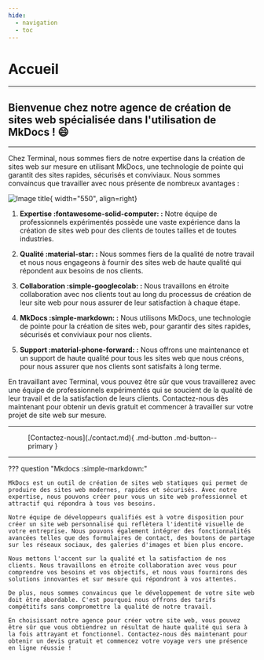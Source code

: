 ```yaml
---
hide:
  - navigation
  - toc
---
```


# Accueil

---

## Bienvenue chez notre agence de création de sites web spécialisée dans l'utilisation de MkDocs ! :smile:

---

Chez Terminal, nous sommes fiers de notre expertise dans la création de sites web sur mesure en utilisant MkDocs, une technologie de pointe qui garantit des sites rapides, sécurisés et conviviaux. Nous sommes convaincus que travailler avec nous présente de nombreux avantages :

![Image title](https://online.visual-paradigm.com/repository/images/9b564a2e-8207-43cb-93d9-1d3cc1017f5c/technology-illustration-design/website-development-illustration.png){ width="550", align=right}

1. **Expertise :fontawesome-solid-computer: :** Notre équipe de professionnels expérimentés possède une vaste expérience dans la création de sites web pour des clients de toutes tailles et de toutes industries. 

2. **Qualité :material-star: :** Nous sommes fiers de la qualité de notre travail et nous nous engageons à fournir des sites web de haute qualité qui répondent aux besoins de nos clients.

3. **Collaboration :simple-googlecolab: :** Nous travaillons en étroite collaboration avec nos clients tout au long du processus de création de leur site web pour nous assurer de leur satisfaction à chaque étape.

4. **MkDocs :simple-markdown: :** Nous utilisons MkDocs, une technologie de pointe pour la création de sites web, pour garantir des sites rapides, sécurisés et conviviaux pour nos clients.

5. **Support :material-phone-forward: :** Nous offrons une maintenance et un support de haute qualité pour tous les sites web que nous créons, pour nous assurer que nos clients sont satisfaits à long terme.

En travaillant avec Terminal, vous pouvez être sûr que vous travaillerez avec une équipe de professionnels expérimentés qui se soucient de la qualité de leur travail et de la satisfaction de leurs clients. Contactez-nous dès maintenant pour obtenir un devis gratuit et commencer à travailler sur votre projet de site web sur mesure.

---

<figure markdown>
[Contactez-nous](./contact.md){ .md-button .md-button--primary }
</figure>

---

??? question "Mkdocs :simple-markdown:"

    MkDocs est un outil de création de sites web statiques qui permet de produire des sites web modernes, rapides et sécurisés. Avec notre expertise, nous pouvons créer pour vous un site web professionnel et attractif qui répondra à tous vos besoins.

    Notre équipe de développeurs qualifiés est à votre disposition pour créer un site web personnalisé qui reflètera l'identité visuelle de votre entreprise. Nous pouvons également intégrer des fonctionnalités avancées telles que des formulaires de contact, des boutons de partage sur les réseaux sociaux, des galeries d'images et bien plus encore.

    Nous mettons l'accent sur la qualité et la satisfaction de nos clients. Nous travaillons en étroite collaboration avec vous pour comprendre vos besoins et vos objectifs, et nous vous fournirons des solutions innovantes et sur mesure qui répondront à vos attentes.

    De plus, nous sommes convaincus que le développement de votre site web doit être abordable. C'est pourquoi nous offrons des tarifs compétitifs sans compromettre la qualité de notre travail.

    En choisissant notre agence pour créer votre site web, vous pouvez être sûr que vous obtiendrez un résultat de haute qualité qui sera à la fois attrayant et fonctionnel. Contactez-nous dès maintenant pour obtenir un devis gratuit et commencez votre voyage vers une présence en ligne réussie !